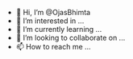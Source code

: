 - 👋 Hi, I’m @OjasBhimta
- 👀 I’m interested in ...
- 🌱 I’m currently learning ...
- 💞️ I’m looking to collaborate on ...
- 📫 How to reach me ...

<!---
OjasBhimta/OjasBhimta is a ✨ special ✨ repository because its `README.md` (this file) appears on your GitHub profile.
You can click the Preview link to take a look at your changes.
--->
